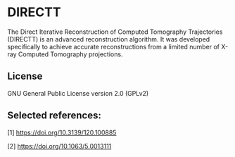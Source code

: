 # DIRECTT
The Direct Iterative Reconstruction of Computed Tomography Trajectories (DIRECTT) is an advanced reconstruction algorithm. It was developed specifically to achieve accurate reconstructions from a limited number of X-ray Computed Tomography projections.

## License

GNU General Public License version 2.0 (GPLv2)

## Selected references:

[1] https://doi.org/10.3139/120.100885

[2] https://doi.org/10.1063/5.0013111
